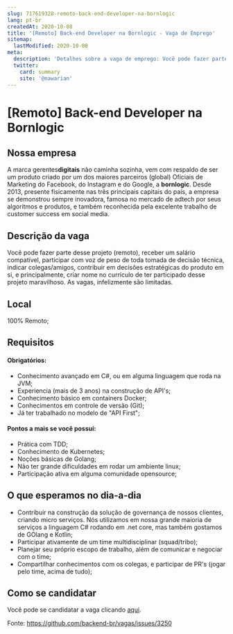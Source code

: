 ```yaml
---
slug: 717619328-remoto-back-end-developer-na-bornlogic
lang: pt-br
createdAt: 2020-10-08
title: '[Remoto] Back-end Developer na Bornlogic - Vaga de Emprego'
sitemap:
  lastModified: 2020-10-08
meta:
  description: 'Detalhes sobre a vaga de emprego: Você pode fazer parte desse projeto (remoto), receber um salário compatível, participar com voz de peso de toda tomada de decisão técnica, indicar colegas/amigos, contribuir em decisões estratégicas do produto em si, e principalmente, criar nome no currículo de ter participado desse projeto maravilhoso. As vagas, infelizmente são limitadas.'
  twitter:
    card: summary
    site: '@nawarian'
---
```


# [Remoto] Back-end Developer na Bornlogic

## Nossa empresa

A marca gerentes**digitais** não caminha sozinha, vem com respaldo de ser um produto criado por um dos maiores parceiros (global) Oficiais de Marketing do Facebook, do Instagram e do Google, a **bornlogic**. Desde 2013, presente fisicamente nas três principais capitais do país, a empresa se demonstrou sempre inovadora, famosa no mercado de adtech por seus algoritmos e produtos, e também reconhecida pela excelente trabalho de customer success em social media.

## Descrição da vaga

Você pode fazer parte desse projeto (remoto), receber um salário compatível, participar com voz de peso de toda tomada de decisão técnica, indicar colegas/amigos, contribuir em decisões estratégicas do produto em si, e principalmente, criar nome no currículo de ter participado desse projeto maravilhoso. As vagas, infelizmente são limitadas.

## Local
100% Remoto;

## Requisitos

#### Obrigatórios:
- Conhecimento avançado em C#, ou em alguma linguagem que roda na JVM;
- Experiencia (mais de 3 anos) na construção de API's;
- Conhecimento básico em containers Docker;
- Conhecimentos em controle de versão (Git);
- Já ter trabalhado no modelo de "API First";

#### Pontos a mais se você possui:
- Prática com TDD;
- Conhecimento de Kubernetes;
- Noções básicas de Golang;
- Não ter grande dificuldades em rodar um ambiente linux;
- Participação ativa em alguma comunidade opensource;


## O que esperamos no dia-a-dia
- Contribuir na construção da solução de governança de nossos clientes, criando micro serviços. Nós utilizamos em nossa grande maioria de serviços a linguagem C# rodando em .net core, mas também gostamos de GOlang e Kotlin;
- Participar ativamente de um time multidisciplinar (squad/tribo);
- Planejar seu próprio escopo de trabalho, além de comunicar e negociar com o time;
- Compartilhar conhecimentos com os colegas, e participar de PR's (jogar pelo time, acima de tudo);

## Como se candidatar
Você pode se candidatar a vaga clicando [aqui](https://jobs.lever.co/bornlogic/6ce7e088-3b86-4446-9d31-9ca321c1c50d).

Fonte: https://github.com/backend-br/vagas/issues/3250
